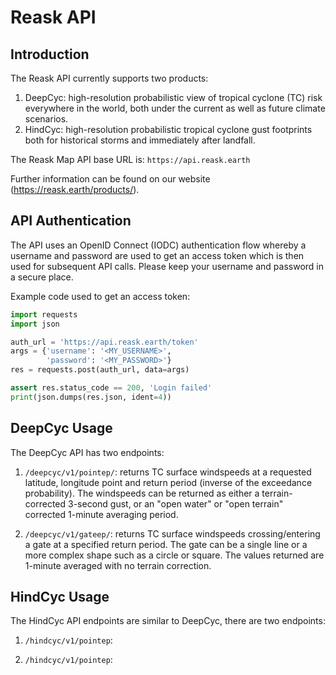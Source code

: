 
# Reask API

## Introduction

The Reask API currently supports two products:

1. DeepCyc: high-resolution probabilistic view of tropical cyclone (TC) risk everywhere in the world, both under the current as well as future climate scenarios.
2. HindCyc: high-resolution probabilistic tropical cyclone gust footprints both for historical storms and immediately after landfall.

The Reask Map API base URL is: `https://api.reask.earth`

Further information can be found on our website (https://reask.earth/products/).

## API Authentication

The API uses an OpenID Connect (IODC) authentication flow whereby a username and password are used to get an access token which is then used for subsequent API calls. Please keep your username and password in a secure place.

Example code used to get an access token:

```Python
import requests
import json

auth_url = 'https://api.reask.earth/token'
args = {'username': '<MY_USERNAME>',
        'password': '<MY_PASSWORD>'}
res = requests.post(auth_url, data=args)

assert res.status_code == 200, 'Login failed'
print(json.dumps(res.json, ident=4))
```

## DeepCyc Usage

The DeepCyc API has two endpoints:

1. `/deepcyc/v1/pointep/`: returns TC surface windspeeds at a requested latitude, longitude point and return period (inverse of the exceedance probability). The windspeeds can be returned as either a terrain-corrected 3-second gust, or an "open water" or "open terrain" corrected 1-minute averaging period.

2. `/deepcyc/v1/gateep/`: returns TC surface windspeeds crossing/entering a gate at a specified return period. The gate can be a single line or a more complex shape such as a circle or square. The values returned are 1-minute averaged with no terrain correction.


## HindCyc Usage

The HindCyc API endpoints are similar to DeepCyc, there are two endpoints:

1. `/hindcyc/v1/pointep`:

2. `/hindcyc/v1/pointep`:
